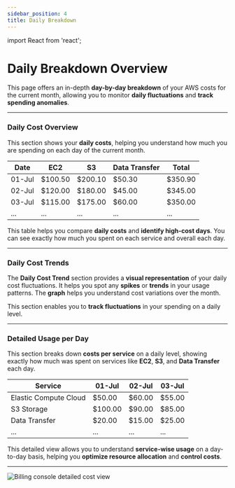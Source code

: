 ```yaml
---
sidebar_position: 4
title: Daily Breakdown
---
```


import React from 'react';

# Daily Breakdown Overview

This page offers an in-depth **day-by-day breakdown** of your AWS costs for the current month, allowing you to monitor **daily fluctuations** and **track spending anomalies**.

---

### Daily Cost Overview

This section shows your **daily costs**, helping you understand how much you are spending on each day of the current month.

| Date       | EC2        | S3         | Data Transfer | Total     |
|------------|------------|------------|---------------|-----------|
| 01-Jul     | $100.50    | $200.10    | $50.30        | $350.90   |
| 02-Jul     | $120.00    | $180.00    | $45.00        | $345.00   |
| 03-Jul     | $115.00    | $175.00    | $60.00        | $350.00   |
| ...        | ...        | ...        | ...           | ...       |

This table helps you compare **daily costs** and **identify high-cost days**. You can see exactly how much you spent on each service and overall each day.

---

### Daily Cost Trends

The **Daily Cost Trend** section provides a **visual representation** of your daily cost fluctuations. It helps you spot any **spikes** or **trends** in your usage patterns. The **graph** helps you understand cost variations over the month.

This section enables you to **track fluctuations** in your spending on a daily level.

---

### Detailed Usage per Day

This section breaks down **costs per service** on a daily level, showing exactly how much was spent on services like **EC2**, **S3**, and **Data Transfer** each day.

| Service                 | 01-Jul   | 02-Jul   | 03-Jul   |
|-------------------------|----------|----------|----------|
| Elastic Compute Cloud   | $50.00   | $60.00   | $55.00   |
| S3 Storage              | $100.00  | $90.00   | $85.00   |
| Data Transfer           | $20.00   | $15.00   | $25.00   |
| ...                     | ...      | ...      | ...      |

This detailed view allows you to understand **service-wise usage** on a day-to-day basis, helping you **optimize resource allocation** and **control costs**.

---

<div style={{ textAlign: 'center' }}>
  <img src="/img/billingconsole/billing-console-detailed-view.png" alt="Billing console detailed cost view" />
</div>

